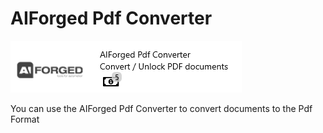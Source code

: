 # AIForged Pdf Converter



![](../.gitbook/assets/52.png)

You can use the AIForged Pdf Converter to convert documents to the Pdf Format

